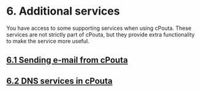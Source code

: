 # 6. Additional services

You have access  to some supporting services when  using cPouta. These
services  are not  strictly part  of  cPouta, but  they provide  extra
functionality to make the service more useful.

## [6.1 Sending e-mail from cPouta]

## [6.2 DNS services in cPouta]

##  

  [6.1 Sending e-mail from cPouta]: https://research.csc.fi/pouta-email
  [6.2 DNS services in cPouta]: https://research.csc.fi/pouta-dns

